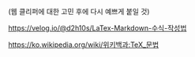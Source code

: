 (웹 클리퍼에 대한 고민 후에 다시 예쁘게 붙일 것)

https://velog.io/@d2h10s/LaTex-Markdown-수식-작성법

https://ko.wikipedia.org/wiki/위키백과:TeX_문법
